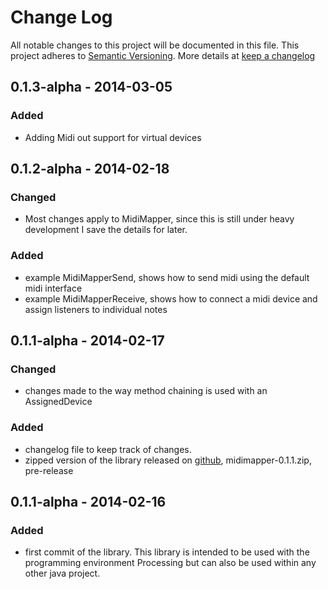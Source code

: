 # Change Log
All notable changes to this project will be documented in this file. This project adheres to [Semantic Versioning](http://semver.org/). More details at [keep a changelog](http://keepachangelog.com/)


## 0.1.3-alpha - 2014-03-05
### Added
  - Adding Midi out support for virtual devices


## 0.1.2-alpha - 2014-02-18
### Changed
  - Most changes apply to MidiMapper, since this is still under heavy development I save the details for later.

### Added
  - example MidiMapperSend, shows how to send midi using the default midi interface
  - example MidiMapperReceive, shows how to connect a midi device and assign listeners to individual notes


## 0.1.1-alpha - 2014-02-17
### Changed
  - changes made to the way method chaining is used with an AssignedDevice 

### Added
  - changelog file to keep track of changes.
  - zipped version of the library released on [github](https://github.com/sojamo/midimapper/releases), midimapper-0.1.1.zip, pre-release

## 0.1.1-alpha - 2014-02-16
### Added
  - first commit of the library. This library is intended to be used with the programming environment Processing but can also be used within any other java project.

